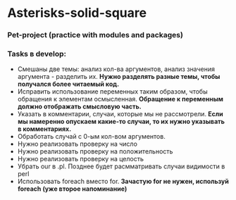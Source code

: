 # Asterisks-solid-square
### Pet-project (practice with modules and packages)

### Tasks в develop:
* Смешаны две темы: анализ кол-ва аргументов, анализ значения аргумента - разделить их. **Нужно разделять разные темы, чтобы получался более читаемый код.** 
* Исправить использование переменных таким образом, чтобы обращения к элементам осмысленная. **Обращение к переменным должно отображать смысловую часть.**
* Указать в комментарии, случаи, которые мы не рассмотрели. **Если мы намеренно опускаем какие-то случаи, то их нужно указывать в комментариях.**
* Обработать случай с 0-ым кол-вом аргументов. 
* Нужно реализовать проверку на число
* Нужно реализовать проверку на положительность
* Нужно реализовать проверку на целость
* Убрать our в .pl. Позднее будет расмматривать случаи видимости в perl
* Использовать foreach вместо for. **Зачастую for не нужен, используй foreach (уже второе напоминание)**

